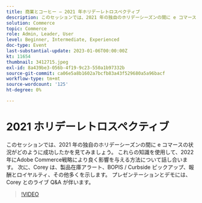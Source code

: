 ```yaml
---
title: 商業とコーヒー — 2021 年ホリデーレトロスペクティブ
description: このセッションでは、2021 年の独自のホリデーシーズンの間に e コマースの状況がどのように成功したかを見てみましょう。 これらの知識を使用して、2022 年にAdobe Commerce戦略により良く影響を与える方法について話し合います。 次に、Corey は、製品在庫アラート、BOPIS / Curbside ピックアップ、報酬とロイヤルティ、その他多くを示します。 プレゼンテーションとデモには、Corey とのライブ Q&A が伴います。
solution: Commerce
topic: Commerce
role: Admin, Leader, User
level: Beginner, Intermediate, Experienced
doc-type: Event
last-substantial-update: 2023-01-06T00:00:00Z
kt: 11654
thumbnail: 3412715.jpeg
exl-id: 8a439be3-056b-4f19-9c23-550a1b97332b
source-git-commit: ca06e5a8b1602a7bcfb83a43f529680a5a96bacf
workflow-type: tm+mt
source-wordcount: '125'
ht-degree: 0%

---
```


# 2021 ホリデーレトロスペクティブ

このセッションでは、2021 年の独自のホリデーシーズンの間に e コマースの状況がどのように成功したかを見てみましょう。 これらの知識を使用して、2022 年にAdobe Commerce戦略により良く影響を与える方法について話し合います。 次に、Corey は、製品在庫アラート、BOPIS / Curbside ピックアップ、報酬とロイヤルティ、その他多くを示します。 プレゼンテーションとデモには、Corey とのライブ Q&amp;A が伴います。

>[!VIDEO](https://video.tv.adobe.com/v/3412715/?quality=12&learn=on)
